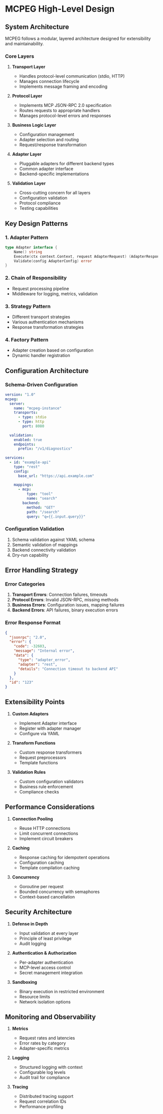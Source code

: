 # MCPEG High-Level Design

## System Architecture

MCPEG follows a modular, layered architecture designed for extensibility and maintainability.

### Core Layers

1. **Transport Layer**
   - Handles protocol-level communication (stdio, HTTP)
   - Manages connection lifecycle
   - Implements message framing and encoding

2. **Protocol Layer**
   - Implements MCP JSON-RPC 2.0 specification
   - Routes requests to appropriate handlers
   - Manages protocol-level errors and responses

3. **Business Logic Layer**
   - Configuration management
   - Adapter selection and routing
   - Request/response transformation

4. **Adapter Layer**
   - Pluggable adapters for different backend types
   - Common adapter interface
   - Backend-specific implementations

5. **Validation Layer**
   - Cross-cutting concern for all layers
   - Configuration validation
   - Protocol compliance
   - Testing capabilities

## Key Design Patterns

### 1. Adapter Pattern
```go
type Adapter interface {
    Name() string
    Execute(ctx context.Context, request AdapterRequest) (AdapterResponse, error)
    Validate(config AdapterConfig) error
}
```

### 2. Chain of Responsibility
- Request processing pipeline
- Middleware for logging, metrics, validation

### 3. Strategy Pattern
- Different transport strategies
- Various authentication mechanisms
- Response transformation strategies

### 4. Factory Pattern
- Adapter creation based on configuration
- Dynamic handler registration

## Configuration Architecture

### Schema-Driven Configuration
```yaml
version: "1.0"
mcpeg:
  server:
    name: "mcpeg-instance"
    transports:
      - type: stdio
      - type: http
        port: 8080
  
  validation:
    enabled: true
    endpoints:
      prefix: "/v1/diagnostics"
    
services:
  - id: "example-api"
    type: "rest"
    config:
      base_url: "https://api.example.com"
    
    mappings:
      - mcp:
          type: "tool"
          name: "search"
        backend:
          method: "GET"
          path: "/search"
          query: "q={{.input.query}}"
```

### Configuration Validation
1. Schema validation against YAML schema
2. Semantic validation of mappings
3. Backend connectivity validation
4. Dry-run capability

## Error Handling Strategy

### Error Categories
1. **Transport Errors**: Connection failures, timeouts
2. **Protocol Errors**: Invalid JSON-RPC, missing methods
3. **Business Errors**: Configuration issues, mapping failures
4. **Backend Errors**: API failures, binary execution errors

### Error Response Format
```json
{
  "jsonrpc": "2.0",
  "error": {
    "code": -32603,
    "message": "Internal error",
    "data": {
      "type": "adapter_error",
      "adapter": "rest",
      "details": "Connection timeout to backend API"
    }
  },
  "id": "123"
}
```

## Extensibility Points

1. **Custom Adapters**
   - Implement Adapter interface
   - Register with adapter manager
   - Configure via YAML

2. **Transform Functions**
   - Custom response transformers
   - Request preprocessors
   - Template functions

3. **Validation Rules**
   - Custom configuration validators
   - Business rule enforcement
   - Compliance checks

## Performance Considerations

1. **Connection Pooling**
   - Reuse HTTP connections
   - Limit concurrent connections
   - Implement circuit breakers

2. **Caching**
   - Response caching for idempotent operations
   - Configuration caching
   - Template compilation caching

3. **Concurrency**
   - Goroutine per request
   - Bounded concurrency with semaphores
   - Context-based cancellation

## Security Architecture

1. **Defense in Depth**
   - Input validation at every layer
   - Principle of least privilege
   - Audit logging

2. **Authentication & Authorization**
   - Per-adapter authentication
   - MCP-level access control
   - Secret management integration

3. **Sandboxing**
   - Binary execution in restricted environment
   - Resource limits
   - Network isolation options

## Monitoring and Observability

1. **Metrics**
   - Request rates and latencies
   - Error rates by category
   - Adapter-specific metrics

2. **Logging**
   - Structured logging with context
   - Configurable log levels
   - Audit trail for compliance

3. **Tracing**
   - Distributed tracing support
   - Request correlation IDs
   - Performance profiling